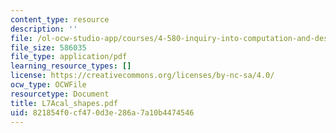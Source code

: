 ```yaml
---
content_type: resource
description: ''
file: /ol-ocw-studio-app/courses/4-580-inquiry-into-computation-and-design-fall-2006/821854f0cf470d3e286a7a10b4474546_L7Acal_shapes.pdf
file_size: 586035
file_type: application/pdf
learning_resource_types: []
license: https://creativecommons.org/licenses/by-nc-sa/4.0/
ocw_type: OCWFile
resourcetype: Document
title: L7Acal_shapes.pdf
uid: 821854f0-cf47-0d3e-286a-7a10b4474546
---
```

